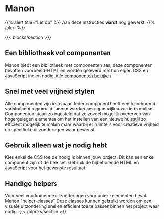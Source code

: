 # Manon

{{% alert title="Let op" %}}
Aan deze instructies **wordt** nog gewerkt.
{{% /alert %}}

{{< blocks/section >}}
## Een bibliotheek vol componenten

Manon biedt een bibliotheek met componenten aan, deze componenten bevatten
voorbeeld-HTML en worden geleverd met hun eigen CSS en JavaScript indien nodig.
[Alle componenten bekijken](/components)

## Snel met veel vrijheid stylen

Alle componenten zijn instelbaar. Ieder component heeft een bijbehorend
variabelen die gebruikt kunnen worden om eigen stijlkeuzes in te stellen.
Componenten staan zo ingesteld dat ze zoveel mogelijk overerven van
hogergelegen elementen om het instellen van een nieuwe huisstijl zo efficient
mogelijk te maken maar waarbij er ruimte is voor creatieve vrijheid en
specifieke uitzonderingen waar gewenst.

## Gebruik alleen wat je nodig hebt

Kies enkel de CSS toe die nodig is binnen jouw project. Dit kan een enkel
component zijn of de hele set. Gebruik de bijbehorende HTML en JavaScript voor
het gewenste resultaat.

## Handige helpers

Voor veel voorkomende uitzonderingen voor unieke elementen bevat Manon
"helper-classes". Deze classes kunnen gebruikt worden om een visuele
uitzondering snel en efficient toe te passen binnen het project waar nodig.
{{< /blocks/section >}}
